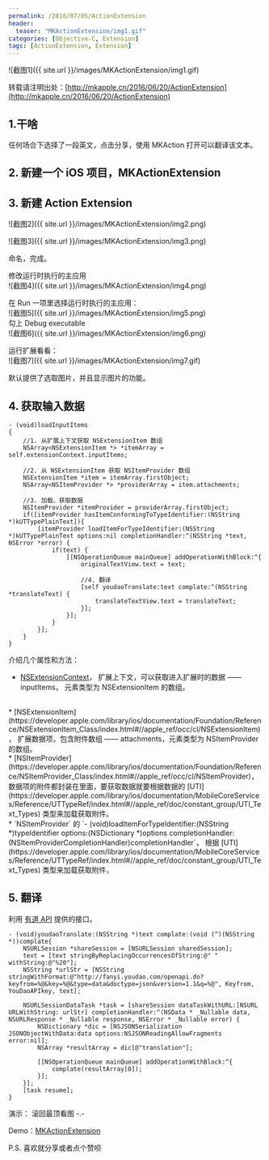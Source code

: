 ```yaml
---
permalink: /2016/07/05/ActionExtension
header:
  teaser: "MKActionExtension/img1.gif"
categories: [Objective-C, Extension]
tags: [ActionExtension, Extension]
---
```

![截图1]({{ site.url }}/images/MKActionExtension/img1.gif)

转载请注明出处：[http://mkapple.cn/2016/06/20/ActionExtension](http://mkapple.cn/2016/06/20/ActionExtension)

## 1.干啥
任何场合下选择了一段英文，点击分享，使用 MKAction 打开可以翻译该文本。

## 2. 新建一个 iOS 项目，MKActionExtension

## 3. 新建 Action Extension
![截图2]({{ site.url }}/images/MKActionExtension/img2.png)

![截图3]({{ site.url }}/images/MKActionExtension/img3.png)

命名，完成。

修改运行时执行的主应用
<br>
![截图4]({{ site.url }}/images/MKActionExtension/img4.png)
<br>

在 Run 一项里选择运行时执行的主应用：<br>
![截图5]({{ site.url }}/images/MKActionExtension/img5.png)
<br>
勾上 Debug executable <br> 
![截图6]({{ site.url }}/images/MKActionExtension/img6.png)
<br>

运行扩展看看：
<br>
![截图7]({{ site.url }}/images/MKActionExtension/img7.gif)
<br>

默认提供了选取图片，并且显示图片的功能。

## 4. 获取输入数据

~~~objc
- (void)loadInputItems
{
    //1. 从扩展上下文获取 NSExtensionItem 数组
    NSArray<NSExtensionItem *> *itemArray = self.extensionContext.inputItems;
    
    //2. 从 NSExtensionItem 获取 NSItemProvider 数组
    NSExtensionItem *item = itemArray.firstObject;
    NSArray<NSItemProvider *> *providerArray = item.attachments;
    
    //3. 加载、获取数据
    NSItemProvider *itemProvider = providerArray.firstObject;
    if([itemProvider hasItemConformingToTypeIdentifier:(NSString *)kUTTypePlainText]){
        [itemProvider loadItemForTypeIdentifier:(NSString *)kUTTypePlainText options:nil completionHandler:^(NSString *text, NSError *error) {
            if(text) {
                [[NSOperationQueue mainQueue] addOperationWithBlock:^{
                    originalTextView.text = text;
                    
                    //4. 翻译
                    [self youdaoTranslate:text complate:^(NSString *translateText) {
                        translateTextView.text = translateText;
                    }];
                }];
            }
        }];
    }
}
~~~

介绍几个属性和方法：

* [NSExtensionContext](https://developer.apple.com/library/ios/documentation/Foundation/Reference/NSExtensionContext_Class/index.html#//apple_ref/occ/cl/NSExtensionContext)， 扩展上下文，可以获取进入扩展时的数据 ——inputItems， 元素类型为 NSExtensionItem 的数组。
<br>
* [NSExtensionItem](https://developer.apple.com/library/ios/documentation/Foundation/Reference/NSExtensionItem_Class/index.html#//apple_ref/occ/cl/NSExtensionItem)， 扩展数据项，包含附件数组 —— attachments，元素类型为 NSItemProvider 的数组。
<br>
* [NSItemProvider](https://developer.apple.com/library/ios/documentation/Foundation/Reference/NSItemProvider_Class/index.html#//apple_ref/occ/cl/NSItemProvider)，数据项的附件都封装在里面，要获取数据就要根据数据的 [UTI](https://developer.apple.com/library/ios/documentation/MobileCoreServices/Reference/UTTypeRef/index.html#//apple_ref/doc/constant_group/UTI_Text_Types) 类型来加载获取附件。
<br>
* `NSItemProvider` 的 `- (void)loadItemForTypeIdentifier:(NSString *)typeIdentifier options:(NSDictionary *)options completionHandler:(NSItemProviderCompletionHandler)completionHandler`， 根据 [UTI](https://developer.apple.com/library/ios/documentation/MobileCoreServices/Reference/UTTypeRef/index.html#//apple_ref/doc/constant_group/UTI_Text_Types) 类型来加载获取附件，

## 5. 翻译

利用 [有道 API](http://fanyi.youdao.com/openapi?path=data-mode) 提供的接口。

~~~objc
- (void)youdaoTranslate:(NSString *)text complate:(void (^)(NSString *))complate{
    NSURLSession *shareSession = [NSURLSession sharedSession];
    text = [text stringByReplacingOccurrencesOfString:@" " withString:@"%20"];
    NSString *urlStr = [NSString stringWithFormat:@"http://fanyi.youdao.com/openapi.do?keyfrom=%@&key=%@&type=data&doctype=json&version=1.1&q=%@", Keyfrom, YouDaoAPIkey, text];
    
    NSURLSessionDataTask *task = [shareSession dataTaskWithURL:[NSURL URLWithString: urlStr] completionHandler:^(NSData * _Nullable data, NSURLResponse * _Nullable response, NSError * _Nullable error) {
        NSDictionary *dic = [NSJSONSerialization JSONObjectWithData:data options:NSJSONReadingAllowFragments error:nil];
        NSArray *resultArray = dic[@"translation"];
        
        [[NSOperationQueue mainQueue] addOperationWithBlock:^{
            complate(resultArray[0]);
        }];
    }];
    [task resume];
}
~~~

演示：
滚回最顶看图 -.-

Demo：[MKActionExtension](https://github.com/monkey19911021/MKActionExtension)
<br>

P.S. 喜欢就分享或者点个赞呗

<!-- 多说评论框 start -->
<div class="ds-thread" data-thread-key="ActionExtension" data-title="ActionExtension" data-url="http://mkapple.cn/2016/07/05/ActionExtension"></div>
<!-- 多说评论框 end -->
<!-- 多说公共JS代码 start (一个网页只需插入一次) -->
<script type="text/javascript">
var duoshuoQuery = {short_name:"mkapple"};
	(function() {
		var ds = document.createElement('script');
		ds.type = 'text/javascript';ds.async = true;
		ds.src = (document.location.protocol == 'https:' ? 'https:' : 'http:') + '//static.duoshuo.com/embed.js';
		ds.charset = 'UTF-8';
		(document.getElementsByTagName('head')[0] 
		 || document.getElementsByTagName('body')[0]).appendChild(ds);
	})();
	</script>
<!-- 多说公共JS代码 end -->